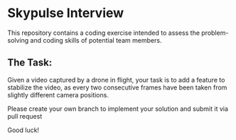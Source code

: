# Skypulse Interview
This repository contains a coding exercise intended to assess the problem-solving and coding skills of potential team members.

## The Task:
Given a video captured by a drone in flight, your task is to add a feature to stabilize the video, as every two consecutive frames have been taken from slightly different camera positions.

Please create your own branch to implement your solution and submit it via pull request

Good luck!
